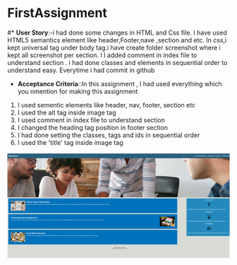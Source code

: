# FirstAssignment

#* **User Story**:-i had done some changes in HTML and Css file. I have used HTML5 semantics element like header,Footer,nave ,section and etc. In css,i kept universal tag under body tag.i have create folder screenshot where i kept all  screenshot per section. I I added comment in index file to understand section . i had done classes and elements in sequential order to understand easy. Everytime i had commit in github

* **Acceptance Criteria**::In this assignment , I had used everything which you nmention for making this assignment
1. I used sementic elements like header, nav, footer,  section etc
2. I used the alt tag inside image tag
3. I used comment in index file to understand section 
4. I changed the heading tag position in footer section
5. I had done setting the classes, tags and ids in sequential order
6. I used the 'title' tag inside image tag


![This is screenshot](screenshot.png)